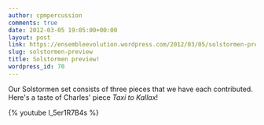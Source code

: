 ```yaml
---
author: cpmpercussion
comments: true
date: 2012-03-05 19:05:00+00:00
layout: post
link: https://ensembleevolution.wordpress.com/2012/03/05/solstormen-preview/
slug: solstormen-preview
title: Solstormen preview!
wordpress_id: 70
---
```


Our Solstormen set consists of three pieces that we have each contributed. Here's a taste of Charles' piece _Taxi to Kallax_!

{% youtube I_5er1R7B4s %}
